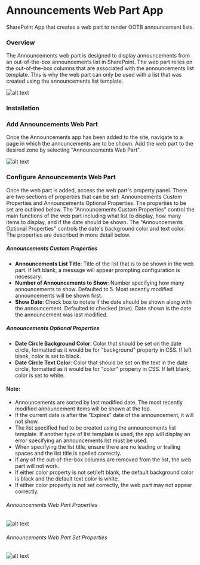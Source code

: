 # Announcements Web Part App
SharePoint App that creates a web part to render OOTB announcement lists.

### Overview
The Announcements web part is designed to display announcements from an out-of-the-box announcements list in SharePoint. 
The web part relies on the out-of-the-box columns that are associated with the announcements list template. This is why the web part can only be used with a list that was created using the announcements list template.

![alt text](https://github.com/schwabthedeck/AnnouncementsWebPart/blob/master/Annoucements/Images/AnnouncementsWebPartScreenShot.png "Announcements Web Part Example")

### Installation

### Add Announcements Web Part
Once the Announcements app has been added to the site, navigate to a page in which the announcements are to be shown.
Add the web part to the desired zone by selecting "Announcements Web Part".

![alt text](https://github.com/schwabthedeck/AnnouncementsWebPart/blob/master/Annoucements/Images/AnnouncementsWebPartAddWebPart.png "Add Announcements Web Part")

### Configure Announcements Web Part
Once the web part is added, access the web part's property panel.
There are two sections of properties that can be set: Announcements Custom Properties and Announcements Optional Properties. The properties to be set are outlined below. The "Announcements Custom Properties" control the main functions of the web part including what list to display, how many items to display, and if the date should be shown. The "Announcements Optional Properties" controls the date's background color and text color. The properties are described in more detail below.

##### Announcements Custom Properties
- **Announcements List Title**: Title of the list that is to be shown in the web part. If left blank, a message will appear prompting configuration is necessary.
- **Number of Announcements to Show**: Number specifying how many announcements to show. Defaulted to 5. Most recently modified announcements will be shown first.
- **Show Date**: Check box to notate if the date should be shown along with the announcement. Defaulted to checked (true). Date shown is the date the announcement was last modified.

##### Announcements Optional Properties
- **Date Circle Background Color**: Color that should be set on the date circle, formatted as it would be for "background" property in CSS. If left blank, color is set to black.
- **Date Circle Text Color**: Color that should be set on the text in the date circle, formatted as it would be for "color" property in CSS. If left blank, color is set to white.

#### Note:
- Announcements are sorted by last modified date. The most recently modified announcement items will be shown at the top.
- If the current date is after the "Expires" date of the announcement, it will not show.
- The list specified had to be created using the announcements list template. If another type of list template is used, the app will display an error specifying an announcements list must be used.
- When specifying the list title, ensure there are no leading or trailing spaces and the list title is spelled correctly.
- If any of the out-of-the-box columns are removed from the list, the web part will not work.
- If either color property is not set/left blank, the default background color is black and the default text color is white.
- If either color property is not set correctly, the web part may not appear correctly.

###### Announcements Web Part Properties
![alt text](https://github.com/schwabthedeck/AnnouncementsWebPart/blob/master/Annoucements/Images/AnnouncementsWebPartProperties.png "Announcements Web Part Properties")

###### Announcements Web Part Set Properties
![alt text](https://github.com/schwabthedeck/AnnouncementsWebPart/blob/master/Annoucements/Images/AnnouncementsWebPartSetProperties.png "Announcements Web Part Set Properties")
